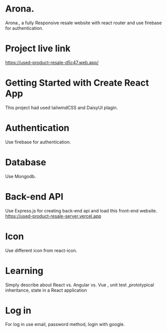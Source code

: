  # Arona.
Arona., a fully Responsive resale website with react router and use firebase for authentication.

# Project live link
https://used-product-resale-d5c47.web.app/

# Getting Started with Create React App

This project had used tailwindCSS and DaisyUI plagin.

# Authentication 

Use firebase for authentication.

# Database 

Use Mongodb.

# Back-end API

Use Express.js for creating back-end api and load this front-end website.
https://used-product-resale-server.vercel.app
 


# Icon 
Use different icon from react-icon.

# Learning 
Simply describe about  React vs. Angular vs. Vue , unit test ,prototypical inheritance, state in a React application


# Log in

For log in use email, password method, login with google.
